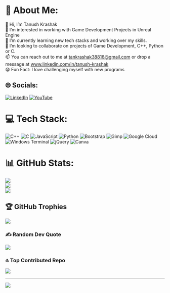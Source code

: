# 💫 About Me:
👋 Hi, I’m Tanush Krashak<br>👀 I’m interested in working with Game Development Projects in Unreal Engine <br>🌱 I’m currently learning new tech stacks and working over my skills.<br>💞️ I’m looking to collaborate on projects of Game Development, C++, Python or C.<br>📫 You can reach out to me at tankrashak38816@gmail.com or drop a message at www.linkedin.com/in/tanush-krashak<br>😁 Fun Fact: I love challenging myself with new programs


## 🌐 Socials:
[![LinkedIn](https://img.shields.io/badge/LinkedIn-%230077B5.svg?logo=linkedin&logoColor=white)](https://linkedin.com/in/tanush-krashak) [![YouTube](https://img.shields.io/badge/YouTube-%23FF0000.svg?logo=YouTube&logoColor=white)](https://youtube.com/@UCL20m-5IEUNxkLKJOhFgkrA) 

# 💻 Tech Stack:
![C++](https://img.shields.io/badge/c++-%2300599C.svg?style=for-the-badge&logo=c%2B%2B&logoColor=white) ![C](https://img.shields.io/badge/c-%2300599C.svg?style=for-the-badge&logo=c&logoColor=white) ![JavaScript](https://img.shields.io/badge/javascript-%23323330.svg?style=for-the-badge&logo=javascript&logoColor=%23F7DF1E) ![Python](https://img.shields.io/badge/python-3670A0?style=for-the-badge&logo=python&logoColor=ffdd54) ![Bootstrap](https://img.shields.io/badge/bootstrap-%238511FA.svg?style=for-the-badge&logo=bootstrap&logoColor=white) ![Gimp](https://img.shields.io/badge/Gimp-657D8B?style=for-the-badge&logo=gimp&logoColor=FFFFFF) ![Google Cloud](https://img.shields.io/badge/GoogleCloud-%234285F4.svg?style=for-the-badge&logo=google-cloud&logoColor=white) ![Windows Terminal](https://img.shields.io/badge/Windows%20Terminal-%234D4D4D.svg?style=for-the-badge&logo=windows-terminal&logoColor=white) ![jQuery](https://img.shields.io/badge/jquery-%230769AD.svg?style=for-the-badge&logo=jquery&logoColor=white) ![Canva](https://img.shields.io/badge/Canva-%2300C4CC.svg?style=for-the-badge&logo=Canva&logoColor=white)
# 📊 GitHub Stats:
![](https://github-readme-stats.vercel.app/api?username=TanushKrashak&theme=dark&hide_border=false&include_all_commits=false&count_private=true)<br/>
![](https://github-readme-streak-stats.herokuapp.com/?user=TanushKrashak&theme=dark&hide_border=false)<br/>
![](https://github-readme-stats.vercel.app/api/top-langs/?username=TanushKrashak&theme=dark&hide_border=false&include_all_commits=false&count_private=true&layout=compact)

## 🏆 GitHub Trophies
![](https://github-profile-trophy.vercel.app/?username=TanushKrashak&theme=radical&no-frame=false&no-bg=false&margin-w=4)

### ✍️ Random Dev Quote
![](https://quotes-github-readme.vercel.app/api?type=horizontal&theme=radical)

### 🔝 Top Contributed Repo
![](https://github-contributor-stats.vercel.app/api?username=TanushKrashak&limit=5&theme=dark&combine_all_yearly_contributions=true)

---
[![](https://visitcount.itsvg.in/api?id=TanushKrashak&icon=0&color=0)](https://visitcount.itsvg.in)

<!-- Proudly created with GPRM ( https://gprm.itsvg.in ) -->
